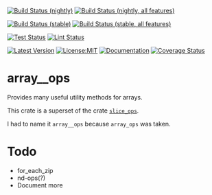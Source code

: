 [![Build Status (nightly)](https://github.com/sigurd4/array__ops/workflows/Build-nightly/badge.svg)](https://github.com/sigurd4/array__ops/actions/workflows/build-nightly.yml)
[![Build Status (nightly, all features)](https://github.com/sigurd4/array__ops/workflows/Build-nightly-all-features/badge.svg)](https://github.com/sigurd4/array__ops/actions/workflows/build-nightly-all-features.yml)

[![Build Status (stable)](https://github.com/sigurd4/array__ops/workflows/Build-stable/badge.svg)](https://github.com/sigurd4/array__ops/actions/workflows/build-stable.yml)
[![Build Status (stable, all features)](https://github.com/sigurd4/array__ops/workflows/Build-stable-all-features/badge.svg)](https://github.com/sigurd4/array__ops/actions/workflows/build-stable-all-features.yml)

[![Test Status](https://github.com/sigurd4/array__ops/workflows/Test/badge.svg)](https://github.com/sigurd4/array__ops/actions/workflows/test.yml)
[![Lint Status](https://github.com/sigurd4/array__ops/workflows/Lint/badge.svg)](https://github.com/sigurd4/array__ops/actions/workflows/lint.yml)

[![Latest Version](https://img.shields.io/crates/v/array__ops.svg)](https://crates.io/crates/array__ops)
[![License:MIT](https://img.shields.io/badge/License-MIT-yellow.svg)](https://opensource.org/licenses/MIT)
[![Documentation](https://img.shields.io/docsrs/array__ops)](https://docs.rs/array__ops)
[![Coverage Status](https://img.shields.io/codecov/c/github/sigurd4/array__ops)](https://app.codecov.io/github/sigurd4/array__ops)

# array__ops

Provides many useful utility methods for arrays.

This crate is a superset of the crate [`slice_ops`](https://crates.io/crates/slice_ops).

I had to name it `array__ops` because `array_ops` was taken.

# Todo

- for_each_zip
- nd-ops(?)
- Document more